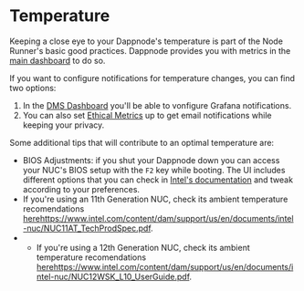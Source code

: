 # Temperature

Keeping a close eye to your Dappnode's temperature is part of the Node Runner's basic good practices. Dappnode provides you with metrics in the [main dashboard](http://my.dappnode/dashboard) to do so.

If you want to configure notifications for temperature changes, you can find two options:

1. In the [DMS Dashboard](http://dms.dappnode/dashboards) you'll be able to vonfigure Grafana notifications.
2. You can also set [Ethical Metrics](http://my.dappnode/system/notifications) up to get email notifications while keeping your privacy.

Some additional tips that will contribute to an optimal temperature are:

- BIOS Adjustments: if you shut your Dappnode down you can access your NUC's BIOS setup with the `F2` key while booting. The UI includes different options that you can check in [Intel's documentation](https://www.intel.com/content/www/us/en/support/articles/000096279/intel-nuc.html) and tweak according to your preferences.
- If you're using an 11th Generation NUC, check its ambient temperature recomendations [here](https://www.intel.com/content/dam/support/us/en/documents/intel-nuc/NUC11AT_TechProdSpec.pdf)https://www.intel.com/content/dam/support/us/en/documents/intel-nuc/NUC11AT_TechProdSpec.pdf.
- - If you're using a 12th Generation NUC, check its ambient temperature recomendations [here](https://www.intel.com/content/dam/support/us/en/documents/intel-nuc/NUC12WSK_L10_UserGuide.pdf)https://www.intel.com/content/dam/support/us/en/documents/intel-nuc/NUC12WSK_L10_UserGuide.pdf.
